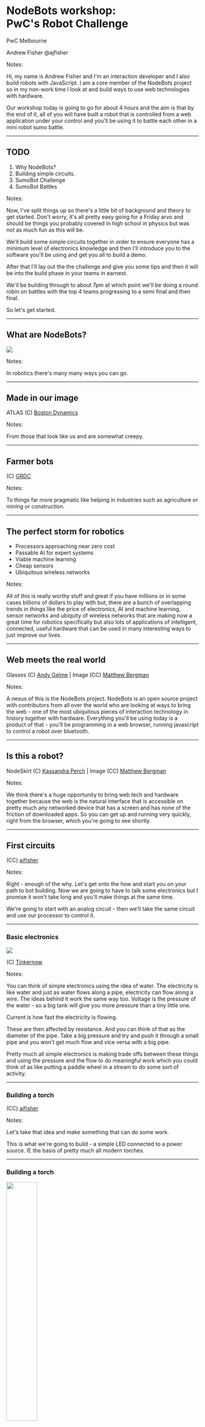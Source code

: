 # NodeBots workshop:<br/>PwC's Robot Challenge
<!-- .slide: class="title" -->

PwC Melbourne<!-- .element: class="location" -->

Andrew Fisher @ajfisher<!-- .element: class="author" -->


Notes:

Hi, my name is Andrew Fisher and I'm an interaction developer and I also build
robots with JavaScript. I am a core member of the NodeBots
project so in my non-work time I look at and build ways to use web
technologies with hardware.

Our workshop today is going to go for about 4 hours and the aim is that by
the end of it, all of you will have built a robot that is controlled from a web
application under your control and you'll be using it to battle each other in a
mini robot sumo battle.

---

## TODO

1. Why NodeBots?
2. Building simple circuits.
3. SumoBot Challenge
4. SumoBot Battles

Notes:

Now, I've split things up so there's a little bit of background and theory to get started. Don't
worry, it's all pretty easy going for a Friday arvo and should be things you
probably covered in high school in physics but was not as much fun as this will be.

We'll build some simple circuits together in order to ensure everyone has a minimum
level of electronics knowledge and then I'll introduce you to the software you'll
be using and get you all to build a demo.

After that I'll lay out the the challenge and give you some tips and then it
will be into the build phase in your teams in earnest.

We'll be building through to about 7pm at which point we'll be doing a round
robin on battles with the top 4 teams progressing to a semi final and then final.

So let's get started.

---

## What are NodeBots?

![](/images/logo.png)

Notes:

In robotics there's many many ways you can go.

---

## Made in our image
<!-- .slide: data-background="/images/atlas.jpg" -->

ATLAS (C) <!-- .element: class="attribution" -->
[Boston Dynamics](#)

Notes:

From those that look like us and are somewhat creepy.

---

## Farmer bots
<!-- .slide: data-background="/images/agriculture.jpg" -->

(C) <!-- .element: class="attribution" -->
[GRDC](http://grdc.com.au)

Notes:

To things far more pragmatic like helping in industries such as agriculture
or mining or construction.

---

## The perfect storm for robotics

* Processors approaching near zero cost
* Passable AI for expert systems
* Viable machine learning
* Cheap sensors
* Ubiquitous wireless networks

Notes:

All of this is really worthy stuff and great if you have millions or in some
cases billions of dollars to play with but, there are a bunch of overlapping
trends in things like the price of electronics, AI and machine learning,
sensor networks and ubiquity of wireless networks that are making now a great time
for robotics specifically but also lots of applications of intelligent, connected,
useful hardware that can be used in many interesting ways to just improve our lives.

---

## Web meets the real world
<!-- .slide: data-background="/images/np_glasses.jpg" -->

Glasses (C)<!-- .element: class="attribution" -->
[Andy Gelme](https://twitter.com/geekscape) |
Image (CC) [Matthew Bergman](7215764961901652://www.flickr.com/photos/matthewbergman/15337663413/)

Notes:

A nexus of this is the NodeBots project.
NodeBots is an open source project with contributors from all over the
world who are looking at ways to bring the web - one of the most ubiquitous
pieces of interaction technology in history together with hardware. Everything
you'll be using today is a product of that - you'll be programming in a web
browser, running javascript to control a robot over bluetooth.

---

## Is this a robot?
<!-- .slide: data-background="/images/skirt.jpg" -->

NodeSkirt (C)<!-- .element: class="attribution" -->
[Kassandra Perch](https://twitter.com/nodebotanist) |
Image (CC) [Matthew Bergman](https://www.flickr.com/photos/matthewbergman/15969524882/in/set-72157649619016521)

Notes:

We think there's a huge opportunity to bring web tech and hardware together
because the web is the natural interface that is accessible on pretty much
any networked device that has a screen and has none of the friction of downloaded
apps. So you can get up and running very quickly, right from the browser,
which you're going to see shortly.

---

## First circuits
<!-- .slide: data-background="/images/electronics.jpg" -->

(CC) <!-- .element: class="attribution" -->
[ajfisher](http://twitter.com/ajfisher)

Notes:

Right - enough of the why. Let's get onto the how and start you on your
path to bot building. Now
we are going to have to talk some electronics but I promise it won't take
long and you'll make things at the same time.

We're going to start with an analog circuit - then we'll take the same circuit
and use our processor to control it.

---

### Basic electronics
![](images/water-tank.jpg)

(C) <!-- .element: class="attribution" -->
[Tinkernow](http://http://tinkernow.com/)

Notes:

You can think of simple electronics using the idea of water. The electricity
is like water and just as water flows along a pipe, electricity can flow along
a wire. The ideas behind it work the same way too. Voltage is the pressure of
the water - so a big tank will give you more pressure than a tiny little one.

Current is how fast the electricity is flowing.

These are then affected by resistance. And you can think of that as the diameter
of the pipe. Take a big pressure and try and push it through a small pipe and
you won't get much flow and vice versa with a big pipe.

Pretty much all simple electronics is making trade offs between these things and
using the pressure and the flow to do meaningful work which you could think
of as like putting a paddle wheel in a stream to do some sort of activity.

---

### Building a torch
<!-- .slide: data-background="/images/nano-led.jpg" -->

(CC) <!-- .element: class="attribution" -->
[ajfisher](#)

Notes:

Let's take that idea and make something that can do some work.

This is what we're going to build - a simple LED connected to a power source. IE
the basis of pretty much all modern torches.

---

### Building a torch

<img src="images/led_analog_bb.png" width="40%"/>

Notes:

An LED needs a resistor or it draws too much current and it will get destroyed.

Like this. //DEMO it with a couple of LEDs.//

If you really want to break some LEDs then here's a bag and here's a battery.
Just make sure you throw the LEDs out when you're done.

---

### Software controlled light
<!-- .slide: data-background="/images/hello_world.jpg" -->

Notes:

Now we're going to make a similar thing but we'll use a microcontroller and we'll
control this under software control.

---


### Putting it together
<!-- .slide: data-background="/images/breadboard.jpg" -->

(CC) <!-- .element: class="attribution" -->
[ajfisher](http://twitter.com/ajfisher)

Notes:

This is a breadboard. It's used to make temporary connections between wires and
components with the little holes. YOu can see here, the rows are joined together
so any wire in here will be joined together.

---

### Putting it together
<!-- .slide: data-background="/images/arduino_nano.jpg" -->

(CC) <!-- .element: class="attribution" -->
[Phil Farugia](#)

Notes:

This is an arduino - it's a microcomputer. It has only 2K of RAM which isn't
much and it's about the equivalent of a PC from the early 80s. This is what
we'll use to control our circuit. Our computers are going to talk to the arduino
over a USB cable or bluetooth to tell it what to do.

Put the arduino into the breadboard so it's going the same was as the channel
as in this pic. It's easiest if the last pins are right up to the end as well
so you have a couple of rows for space.

So we plug in the arduino into the breadboard over the channel. If you plug it
in the wrong way you'll short circuit it and destroy it so don't do that.

---

### Putting it together

![](images/led_bb.png)<!-- .element width="60%" -->

Notes:

Now we take an LED and plug that into the other breadboard. Connect a jumper
wire from pin 11 on the arduino to the positive (long) leg of the LED
then connect the short (negative) leg back to a ground on the Arduino.

Plug the usb cable into the computer then plug in the arduino. You should see
the power light turn on. Now we're going to program them.

---

### Blinking an LED

![](images/workspace.png)<!-- .element width="50%" -->

Notes:

So this tool is called robotnik - it's a visual programming tool built by some
of the core NodeBots team. Whilst it uses visual blocks to compose programs
in the web browser, it actually writes javascript for you.

On the left are your exercises, we want to start with exercise 1 and go up.

The grey strip is your toolbox that has block in it you can drop onto the work
space. The workspace is your code that is going to be run.

Switch to the demo

---

### Blinking an LED
<!-- .slide: data-background="/images/robotnik.gif" -->

Notes:

So let's make a program. Open up controller and drag the controller block
onto the workspace. On the controller you will see in a minute you have a
joystick to move up down, left right and a red and green button you can press.

You can hook up things to happen when each of those actions are taken.

So now we want our LED which is an actuator so grab that from the actuator shelf
and put it on the top part of the controller block. This is now saying when
the red button is pressed turn the LED on pin 11 ON. That's good, but how do
we turn it off again?

Either grab the block again from the toolbox or right click the one on the worspace
and hit duplicate and drop that in the otherwise section at the bottom.

Now change the drop down menu to set it to turns off.

Once you've done that then check your circuit, make sure the LED is in pin 11
and then hit the save button to save your workspace. Now hit run and you'll
get the controller pop up and if you hit the red button your LED will turn on and
when you release it it will turn off.

I'll give you all a few minutes to make sure you get that working. If you do
then play with your program and try out different things you can do with the LED.

On your computers there is a file in the workshop directory that has some readme
files in it. You can use these to work through the different components in your
kits to learn more to build your bot.

// SHOW THIS

---

## Where are the droids?
<!-- .slide: data-background="/images/droids.jpg" -->

(CC) Flickr <!-- .element: class="attribution" -->
[⣫⣤⣇⣤](http://www.flickr.com/photos/donsolo/3768623542/)

Notes:

So speaking of bots, here's what's going to happen next. Your aim is to build
a bot to compete in a sumobot competition at the end of our session at about
7ish.

The rings are here.

---

### SumoBot Battle Rules

* Bots can be a max of 25x25x25cm in size.
* Battles last 90 seconds.
* All bots start behind a start line
* Any bot that exits the circle is removed
* Any bot entirely incapacitated at the end is removed
* Referee decision is final

Notes:

Pretty self evident.

---

### Tips

* See workshop/physical/readme.html for design tips
* Split up tasks
* Understand your materials
* Do bluetooth closer to the end
* Keep your battery charged

Notes:

In sumo bot fighting there are 4 core design archetypes. You can blend aspects
of them but these are the main styles. Think about what will work for you and
design accordingly.

You are a team and you need programming, electronics, fabrication and a driver.
All of these tasks are critical - don't ignore any of them - especially driving.

The material we're using is a thing called Corflute - AKA for sale signs, or
right now MP campaigning boards. They are strong and light and flex in one
direction but not the other and you can cut it with a knife or scissors very easily.
If you overlay them with the channels going different directions it will cause
the laminate to stiffen as well so very versatile in making frames for your bots.

In your kits are heaps of cable ties and there's also things like hot glue, serious
tape and other material up here you can use to fabricate with.

Don't go crazy though because your motors have to carry it all so it's a balancing act
between form and weight.

Get the base of your control working over USB and then switch to Bluetooth once
you're confident. Going wireless is fiddly so get other things sorted first.

Finally, keep your battery charged. They don't last forever when you're driving
around and the last thing you want is to go dead when you're in the middle
of the bout. You have a charger for a reason, plug it in and keep it topped up.

---


## Resources

* github.com/ajfisher/robotnik-workshop
* nodebotsau.io
* @nodebotsau

Notes:

So if you want to do more and look for more info, here's some places to do so.

---

# NodeBots workshop:<br/>PwC's Robot Challenge
<!-- .slide: class="title" -->

PwC Melbourne<!-- .element: class="location" -->

Andrew Fisher @ajfisher<!-- .element: class="author" -->
